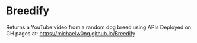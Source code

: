 # Breedify
Returns a YouTube video from a random dog breed using APIs
Deployed on GH pages at: https://michaelw0ng.github.io/Breedify
